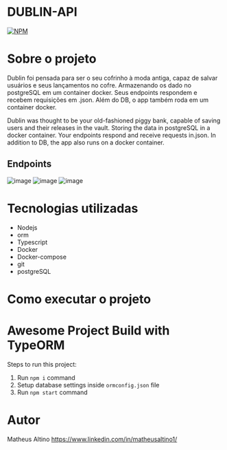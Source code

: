 # DUBLIN-API
[![NPM](https://img.shields.io/npm/l/react)](https://github.com/MatheusAltino/dublin-api/blob/master/LICENSE) 

# Sobre o projeto

Dublin foi pensada para ser o seu cofrinho à moda antiga, capaz de salvar usuários e seus lançamentos no cofre. Armazenando os dado no postgreSQL em um container docker. Seus endpoints respondem e recebem requisições em .json. Além do DB, o app também roda em um container docker.

Dublin was thought to be your old-fashioned piggy bank, capable of saving users and their releases in the vault. Storing the data in postgreSQL in a docker container. Your endpoints respond and receive requests in.json. In addition to DB, the app also runs on a docker container.

## Endpoints
![image](https://user-images.githubusercontent.com/83050247/141664370-ef059d0d-e4b0-4289-a7ea-7cacba6b26e6.png)
![image](https://user-images.githubusercontent.com/83050247/141664379-f2dca1eb-85bf-42bb-9218-234377cbab9e.png)
![image](https://user-images.githubusercontent.com/83050247/141664412-97be60a2-40ef-47c7-96b2-c8ca08dd1ba9.png)


# Tecnologias utilizadas
- Nodejs
- orm
- Typescript
- Docker
- Docker-compose
- git 
- postgreSQL

# Como executar o projeto

# Awesome Project Build with TypeORM

Steps to run this project:

1. Run `npm i` command
2. Setup database settings inside `ormconfig.json` file
3. Run `npm start` command



# Autor
Matheus Altino
https://www.linkedin.com/in/matheusaltino1/

